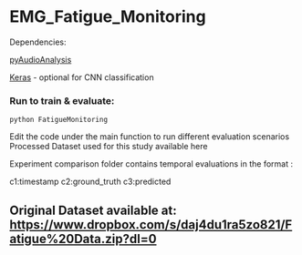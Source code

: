 # EMG_Fatigue_Monitoring
Dependencies: 

[pyAudioAnalysis](https://github.com/tyiannak/pyAudioAnalysis)

[Keras](https://keras.io/) - optional for CNN classification

### Run to train & evaluate:
```
python FatigueMonitoring
```
 Edit the code under the main function to run different evaluation scenarios
 Processed Dataset used for this study available here
 
 Experiment comparison folder contains temporal evaluations in the format : 
 
 c1:timestamp c2:ground_truth c3:predicted

## Original Dataset available at: https://www.dropbox.com/s/daj4du1ra5zo821/Fatigue%20Data.zip?dl=0
